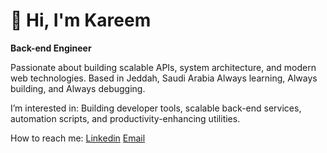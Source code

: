 # 👋 Hi, I'm Kareem

**Back-end Engineer**

Passionate about building scalable APIs, system architecture, and modern web technologies.
Based in Jeddah, Saudi Arabia
Always learning, Always building, and Always debugging.

I’m interested in:
Building developer tools, scalable back-end services, automation scripts, and productivity-enhancing utilities.

How to reach me:
  [Linkedin](https://www.linkedin.com/in/kareemaboueid)
  [Email](mailto:kareem_aboueid@outlook.com)

<!--
**kareemaboueid/kareemaboueid** is a ✨ _special_ ✨ repository because its `README.md` (this file) appears on your GitHub profile.

Here are some ideas to get you started:

- 🔭 I’m currently working on ...
- 🌱 I’m currently learning ...
- 👯 I’m looking to collaborate on ...
- 🤔 I’m looking for help with ...
- 💬 Ask me about ...
- 📫 How to reach me: ...
- 😄 Pronouns: ...
- ⚡ Fun fact: ...
-->
